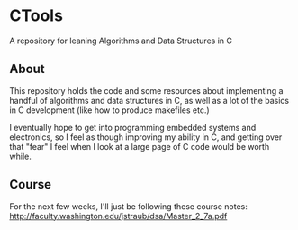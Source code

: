 # CTools
A repository for leaning Algorithms and Data Structures in C

## About
This repository holds the code and some resources about implementing a handful of algorithms and data structures 
in C, as well as a lot of the basics in C development (like how to produce makefiles etc.)

I eventually hope to get into programming embedded systems and electronics, so I feel as though improving
my ability in C, and getting over that "fear" I feel when I look at a large page of C code would be worth while.

## Course
For the next few weeks, I'll just be following these course notes:
http://faculty.washington.edu/jstraub/dsa/Master_2_7a.pdf
